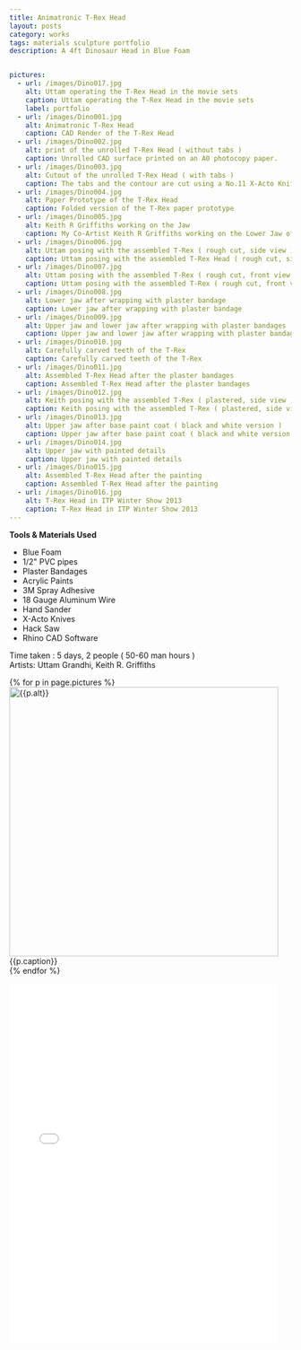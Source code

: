 ```yaml
---
title: Animatronic T-Rex Head
layout: posts
category: works
tags: materials sculpture portfolio
description: A 4ft Dinosaur Head in Blue Foam


pictures:
  - url: /images/Dino017.jpg
    alt: Uttam operating the T-Rex Head in the movie sets
    caption: Uttam operating the T-Rex Head in the movie sets
    label: portfolio
  - url: /images/Dino001.jpg
    alt: Animatronic T-Rex Head
    caption: CAD Render of the T-Rex Head
  - url: /images/Dino002.jpg
    alt: print of the unrolled T-Rex Head ( without tabs )
    caption: Unrolled CAD surface printed on an A0 photocopy paper. 
  - url: /images/Dino003.jpg
    alt: Cutout of the unrolled T-Rex Head ( with tabs )
    caption: The tabs and the contour are cut using a No.11 X-Acto Knife.
  - url: /images/Dino004.jpg
    alt: Paper Prototype of the T-Rex Head
    caption: Folded version of the T-Rex paper prototype
  - url: /images/Dino005.jpg
    alt: Keith R Griffiths working on the Jaw
    caption: My Co-Artist Keith R Griffiths working on the Lower Jaw of the T-Rex. 
  - url: /images/Dino006.jpg
    alt: Uttam posing with the assembled T-Rex ( rough cut, side view )
    caption: Uttam posing with the assembled T-Rex Head ( rough cut, side view )
  - url: /images/Dino007.jpg
    alt: Uttam posing with the assembled T-Rex ( rough cut, front view )
    caption: Uttam posing with the assembled T-Rex ( rough cut, front view )
  - url: /images/Dino008.jpg
    alt: Lower jaw after wrapping with plaster bandage
    caption: Lower jaw after wrapping with plaster bandage
  - url: /images/Dino009.jpg
    alt: Upper jaw and lower jaw after wrapping with plaster bandages
    caption: Upper jaw and lower jaw after wrapping with plaster bandages
  - url: /images/Dino010.jpg
    alt: Carefully carved teeth of the T-Rex
    caption: Carefully carved teeth of the T-Rex
  - url: /images/Dino011.jpg
    alt: Assembled T-Rex Head after the plaster bandages
    caption: Assembled T-Rex Head after the plaster bandages
  - url: /images/Dino012.jpg
    alt: Keith posing with the assembled T-Rex ( plastered, side view )
    caption: Keith posing with the assembled T-Rex ( plastered, side view )
  - url: /images/Dino013.jpg
    alt: Upper jaw after base paint coat ( black and white version )
    caption: Upper jaw after base paint coat ( black and white version )
  - url: /images/Dino014.jpg
    alt: Upper jaw with painted details
    caption: Upper jaw with painted details
  - url: /images/Dino015.jpg
    alt: Assembled T-Rex Head after the painting
    caption: Assembled T-Rex Head after the painting
  - url: /images/Dino016.jpg
    alt: T-Rex Head in ITP Winter Show 2013
    caption: T-Rex Head in ITP Winter Show 2013
---
```


**Tools & Materials Used**

* Blue Foam
* 1/2" PVC pipes
* Plaster Bandages
* Acrylic Paints
* 3M Spray Adhesive
* 18 Gauge Aluminum Wire
* Hand Sander
* X-Acto Knives
* Hack Saw
* Rhino CAD Software

Time taken : 5 days, 2 people ( 50-60 man hours )
<br/>Artists: Uttam Grandhi, Keith R. Griffiths

{% for p in page.pictures %}
 <img style="width:480px; height: auto" src="{{site.assetURL}}{{p.url}}" title="{{p.alt}}" alt="{{p.alt}}"/>
 <span style="display:block">{{p.caption}}</span>
{% endfor %}

<p>
  <iframe src="//player.vimeo.com/video/92484992" width="480" height="640" frameborder="0" webkitallowfullscreen mozallowfullscreen allowfullscreen></iframe>
</p>
